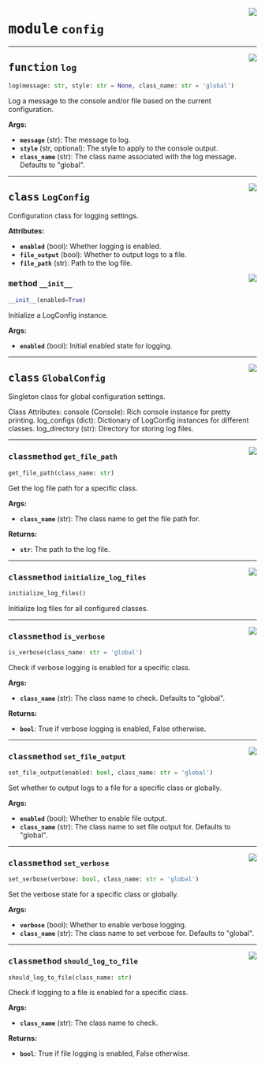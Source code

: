 <!-- markdownlint-disable -->

<a href="../activation_steering/config.py#L0"><img align="right" style="float:right;" src="https://img.shields.io/badge/-source-cccccc?style=flat-square"></a>

# <kbd>module</kbd> `config`





---

<a href="../activation_steering/config.py#L129"><img align="right" style="float:right;" src="https://img.shields.io/badge/-source-cccccc?style=flat-square"></a>

## <kbd>function</kbd> `log`

```python
log(message: str, style: str = None, class_name: str = 'global')
```

Log a message to the console and/or file based on the current configuration. 



**Args:**
 
 - <b>`message`</b> (str):  The message to log. 
 - <b>`style`</b> (str, optional):  The style to apply to the console output. 
 - <b>`class_name`</b> (str):  The class name associated with the log message. Defaults to "global". 


---

<a href="../activation_steering/config.py#L5"><img align="right" style="float:right;" src="https://img.shields.io/badge/-source-cccccc?style=flat-square"></a>

## <kbd>class</kbd> `LogConfig`
Configuration class for logging settings. 



**Attributes:**
 
 - <b>`enabled`</b> (bool):  Whether logging is enabled. 
 - <b>`file_output`</b> (bool):  Whether to output logs to a file. 
 - <b>`file_path`</b> (str):  Path to the log file. 

<a href="../activation_steering/config.py#L14"><img align="right" style="float:right;" src="https://img.shields.io/badge/-source-cccccc?style=flat-square"></a>

### <kbd>method</kbd> `__init__`

```python
__init__(enabled=True)
```

Initialize a LogConfig instance. 



**Args:**
 
 - <b>`enabled`</b> (bool):  Initial enabled state for logging. 





---

<a href="../activation_steering/config.py#L25"><img align="right" style="float:right;" src="https://img.shields.io/badge/-source-cccccc?style=flat-square"></a>

## <kbd>class</kbd> `GlobalConfig`
Singleton class for global configuration settings. 

Class Attributes:  console (Console): Rich console instance for pretty printing.  log_configs (dict): Dictionary of LogConfig instances for different classes.  log_directory (str): Directory for storing log files. 




---

<a href="../activation_steering/config.py#L115"><img align="right" style="float:right;" src="https://img.shields.io/badge/-source-cccccc?style=flat-square"></a>

### <kbd>classmethod</kbd> `get_file_path`

```python
get_file_path(class_name: str)
```

Get the log file path for a specific class. 



**Args:**
 
 - <b>`class_name`</b> (str):  The class name to get the file path for. 



**Returns:**
 
 - <b>`str`</b>:  The path to the log file. 

---

<a href="../activation_steering/config.py#L52"><img align="right" style="float:right;" src="https://img.shields.io/badge/-source-cccccc?style=flat-square"></a>

### <kbd>classmethod</kbd> `initialize_log_files`

```python
initialize_log_files()
```

Initialize log files for all configured classes. 

---

<a href="../activation_steering/config.py#L76"><img align="right" style="float:right;" src="https://img.shields.io/badge/-source-cccccc?style=flat-square"></a>

### <kbd>classmethod</kbd> `is_verbose`

```python
is_verbose(class_name: str = 'global')
```

Check if verbose logging is enabled for a specific class. 



**Args:**
 
 - <b>`class_name`</b> (str):  The class name to check. Defaults to "global". 



**Returns:**
 
 - <b>`bool`</b>:  True if verbose logging is enabled, False otherwise. 

---

<a href="../activation_steering/config.py#L89"><img align="right" style="float:right;" src="https://img.shields.io/badge/-source-cccccc?style=flat-square"></a>

### <kbd>classmethod</kbd> `set_file_output`

```python
set_file_output(enabled: bool, class_name: str = 'global')
```

Set whether to output logs to a file for a specific class or globally. 



**Args:**
 
 - <b>`enabled`</b> (bool):  Whether to enable file output. 
 - <b>`class_name`</b> (str):  The class name to set file output for. Defaults to "global". 

---

<a href="../activation_steering/config.py#L64"><img align="right" style="float:right;" src="https://img.shields.io/badge/-source-cccccc?style=flat-square"></a>

### <kbd>classmethod</kbd> `set_verbose`

```python
set_verbose(verbose: bool, class_name: str = 'global')
```

Set the verbose state for a specific class or globally. 



**Args:**
 
 - <b>`verbose`</b> (bool):  Whether to enable verbose logging. 
 - <b>`class_name`</b> (str):  The class name to set verbose for. Defaults to "global". 

---

<a href="../activation_steering/config.py#L102"><img align="right" style="float:right;" src="https://img.shields.io/badge/-source-cccccc?style=flat-square"></a>

### <kbd>classmethod</kbd> `should_log_to_file`

```python
should_log_to_file(class_name: str)
```

Check if logging to a file is enabled for a specific class. 



**Args:**
 
 - <b>`class_name`</b> (str):  The class name to check. 



**Returns:**
 
 - <b>`bool`</b>:  True if file logging is enabled, False otherwise. 


